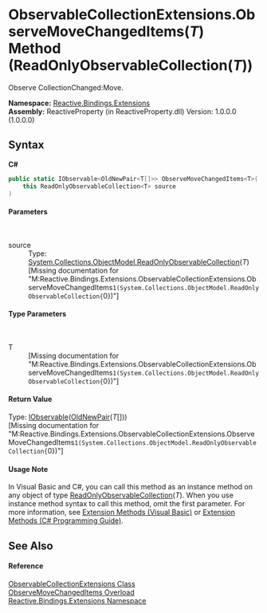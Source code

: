 # ObservableCollectionExtensions.ObserveMoveChangedItems(*T*) Method (ReadOnlyObservableCollection(*T*))
 

Observe CollectionChanged:Move.

**Namespace:**&nbsp;<a href="a9fb9c90-d2dd-7420-ec9a-3084892a7996">Reactive.Bindings.Extensions</a><br />**Assembly:**&nbsp;ReactiveProperty (in ReactiveProperty.dll) Version: 1.0.0.0 (1.0.0.0)

## Syntax

**C#**<br />
``` C#
public static IObservable<OldNewPair<T[]>> ObserveMoveChangedItems<T>(
	this ReadOnlyObservableCollection<T> source
)

```


#### Parameters
&nbsp;<dl><dt>source</dt><dd>Type: <a href="http://msdn2.microsoft.com/en-us/library/ms668620" target="_blank">System.Collections.ObjectModel.ReadOnlyObservableCollection</a>(*T*)<br />\[Missing <param name="source"/> documentation for "M:Reactive.Bindings.Extensions.ObservableCollectionExtensions.ObserveMoveChangedItems``1(System.Collections.ObjectModel.ReadOnlyObservableCollection{``0})"\]</dd></dl>

#### Type Parameters
&nbsp;<dl><dt>T</dt><dd>\[Missing <typeparam name="T"/> documentation for "M:Reactive.Bindings.Extensions.ObservableCollectionExtensions.ObserveMoveChangedItems``1(System.Collections.ObjectModel.ReadOnlyObservableCollection{``0})"\]</dd></dl>

#### Return Value
Type: <a href="http://msdn2.microsoft.com/en-us/library/dd990377" target="_blank">IObservable</a>(<a href="331c93c8-ce0e-1a5a-718c-16e1f7e7c431">OldNewPair</a>(*T*[]))<br />\[Missing <returns> documentation for "M:Reactive.Bindings.Extensions.ObservableCollectionExtensions.ObserveMoveChangedItems``1(System.Collections.ObjectModel.ReadOnlyObservableCollection{``0})"\]

#### Usage Note
In Visual Basic and C#, you can call this method as an instance method on any object of type <a href="http://msdn2.microsoft.com/en-us/library/ms668620" target="_blank">ReadOnlyObservableCollection</a>(*T*). When you use instance method syntax to call this method, omit the first parameter. For more information, see <a href="http://msdn.microsoft.com/en-us/library/bb384936.aspx">Extension Methods (Visual Basic)</a> or <a href="http://msdn.microsoft.com/en-us/library/bb383977.aspx">Extension Methods (C# Programming Guide)</a>.

## See Also


#### Reference
<a href="a257b6fe-f47a-21f9-8667-208190ca419d">ObservableCollectionExtensions Class</a><br /><a href="6611d3bf-0fef-8701-615d-4619f47f9a8f">ObserveMoveChangedItems Overload</a><br /><a href="a9fb9c90-d2dd-7420-ec9a-3084892a7996">Reactive.Bindings.Extensions Namespace</a><br />